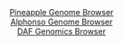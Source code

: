 <div id="Pineapple_Genome_Browser" align="center">
  <a href="https://igv.org/app/?sessionURL=blob:zZJda9swFIb_i6BlA8eW7NiJDWG4X2lJP9KkaVhLMbIt22ptyZVkO2nIf58aNnazQnOxMdCFdDjSed9Xzwa0REjKGQiAbSLXRAgYQBa8m.OqLsk1rogEQYZLSQwgSEYEYQkBwQZkWCq8mF3qm4VStQwsi6q6V2GWc1M6Jq7wG2e4k2bCK.uYlyWOucCKC2kdCdxyi.ZtryMxrmtTz3ZM10qxwhYu64Izya2asDzq9HvRr1KUE8YrElVNqehOQKT1aI2pmeFv4XIeJgmRckLWF.konFyE987p4mHsHT8sbs6XC295OKc5w6oRZIQqx7trq.FdER_YR2z86q76cRP2ibhukwPn5PB0VVNB5AgN0NDx.o73Hg1lKVn9T671ons6xyGEcZGEJ.fa.Mv3pC2yk6O3A_vMv19dX1594H1rgJInjaYBJIUYBAgaDvQM1_Z671s0NCD0dUKCUxA8PhlACZy86PbHDVDrWjMDJHltdvgYgIuUCBD0fAgHyPdttz_oQ99HW2MDGlH.vXjPFjN_AO3Qtr0oo6XSQKeRZLU0MWNmm2Rm_rZnnoqncTrzm_VtOJimEhezNM.dbvWK_pylrf3r0bsv1EY_o.ifkPcZIaaK98Utvx2es7k9nqDpYvp8Nr15nt7U4ylxT7sP49kvmoyLCivdryv6.JO2FguKmdKFlkoa05Kq9VKnyDsQINvR0IKEl1xTCEQef4EGNJALv_6G09k.bX8A">Pineapple Genome Browser</a>
</div>
<div id="Alphonso_Genome_Browser" align="center">
  <a href="https://igv.org/app/?sessionURL=blob:zZJdb9owFIb_i6VWmxTySUITCU2BQqF061oWAlRVZBInuDh2ajsBivjv86pNu1mlcrFpki_sI3.85_FzAA3iAjMKAmDrlqtbFtCAWLPtFJYVQV9giQQIckgE0gBHOeKIpggEB5BDIWF0f6NOrqWsRGAYWFatEtKC6cLRYQlfGIVboaesNPqMELhiHErGhdHjsGEGLprWFq1gVenqbUd3jQxKaEBSrRkVzKgQLZKtui_5VUoKRFmJkrImEr8GSFQelTHTc_gpjKdhmiIhJmg_zrrhZBzOnEG0vPL6y.h2FEdefD7FBYWy5qg7l5tmH49FPFtYy.tveTTzPTEgCzRKz5zL88GuwhyJrtWxLhyv3fbbCgymGdr9Tz2rgU_se7S8X41C._YpfLpcDs_sXuXvYtK7GT9X2eKNzo8aICytlQkgXfNOYJmaY3qaa3utH1PrQjNNX_HhDIPg4VEDksN0o7Y_HIDcV8oXINBz_aqOBhjPEAdByzfNjuX7ttvutE3ft47aAdSc_D24w.je75h2aNtekmMilcxZImgldEip3qS5XrycSHPQKIK3u5uhvFtGtPR6LpuT6WBYFxtz80eariKgHn_9QtXqezL9E_PeE0SXq1N1Q7ado8u63b9b7C72Ek6e_avO14jQ.ec38ZyGJme8hFLtVxW1_OlbAzmGVKpCgwVeYYLlPlYU2RYElu0obUHKCFMeAl6sPpiaqVmu.fG3ns7x8fgd">Alphonso Genome Browser</a>
</div>


<div id="DAF_Genomics_Browser" align="center">
  <a href="https://igv.org/app/?sessionURL=blob:tZFra9swFIb_iyD95Kvs2LEhDG9tlrZpAw1uupQSFPvY1mJZriQvSUP..4TXMdiFMehAEhLn8r46zxF9ASEpb1CMsOUOLddFBpIV3y0Ia2u4JQwkigtSSzCQgAIENBmg.IgKIhVJ72a6slKqlbFt56QwS2g4o5m0pGeR1pS8UxXoVBNbhJEX3pCdtDLOdLIiNqnbijeS2yTLQErTsVtoyvWO6ON7bN23hDXrakV71bU2oY3lVkG0W9rksP.Lkf.grBd9lywXSV9_DYfLfJxcXyb33kW6.hh8WKXz6TINlmcLWjZEdQLGV55YTgf4vSOm8_kn_jB73q82uBRsm5c3A._87GLfUgFy7IbuyAt8H4_QyUA1zzoNAWWVcGPXN0I8MrDvm69XbxjoKQhOUfz4ZCAlSLbV6Y9HpA6tRoUkPHc9NQNxkYNAsRk5TuhGER76oe9EkXsyjqgT9RuznKR3UejgBOPA2hCm9Qta9wPUQr8G3wrkT531_ldQ4rx7uafgywGebN168bl9mNzMrrzb.WHj_xZUpP3_8WMFF4woHfr2fMVCaq3HoFE_uHinp9NX">DAF Genomics Browser</a>
</div>
